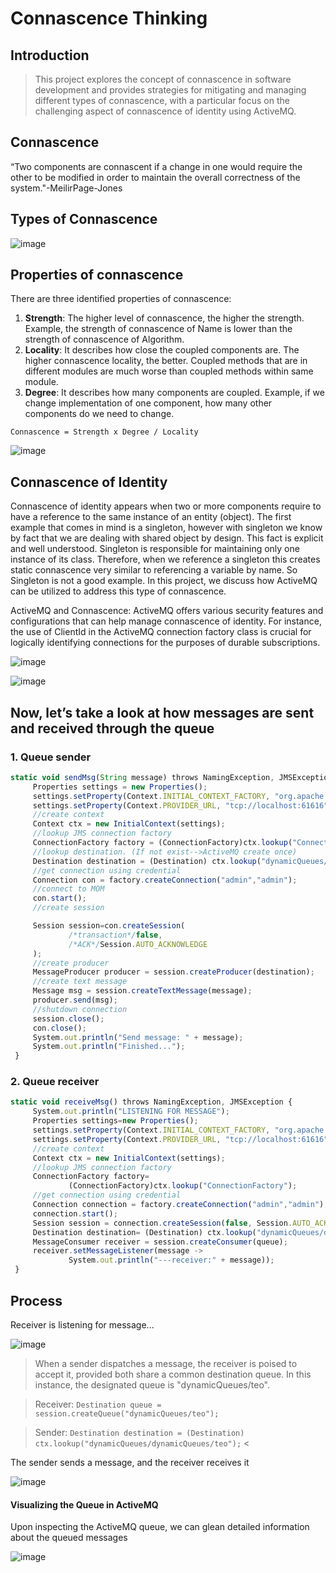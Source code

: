 # Connascence Thinking
## Introduction
> This project explores the concept of connascence in software development and provides strategies for mitigating 
and managing different types of connascence, with a particular focus on the challenging aspect of connascence of identity using ActiveMQ.
## Connascence
“Two components are connascent if a change in one would require the other to be modified in order to maintain the overall correctness of the system."-MeilirPage-Jones
## Types of Connascence
![image](https://github.com/HaThiPhuongLinh/Week05_Software-Architecture-and-Design/assets/109422010/8c1c52fa-1666-4adf-9daf-84a0a4f5a33b)
## Properties of connascence
There are three identified properties of connascence:
1. **Strength**: The higher level of connascence, the higher the strength. Example, the strength of
connascence of Name is lower than the strength of connascence of Algorithm.
2. **Locality**: It describes how close the coupled components are. The higher connascence locality, the
better. Coupled methods that are in different modules are much worse than coupled methods within
same module.
3. **Degree**: It describes how many components are coupled. Example, if we change implementation of one
component, how many other components do we need to change.

`Connascence = Strength x Degree / Locality`

![image](https://github.com/HaThiPhuongLinh/Week05_Software-Architecture-and-Design/assets/109422010/07954a83-b66c-4f91-a724-e8c2773dae6a)
## Connascence of Identity
Connascence of identity appears when two or more components require to have a reference to the same instance
of an entity (object). The first example that comes in mind is a singleton, however with singleton we know by
fact that we are dealing with shared object by design. This fact is explicit and well understood. Singleton is
responsible for maintaining only one instance of its class. Therefore, when we reference a singleton this creates
static connascence very similar to referencing a variable by name. So Singleton is not a good example. 
In this project, we discuss how ActiveMQ can be utilized to address this type of connascence.

ActiveMQ and Connascence: ActiveMQ offers various security features and configurations that can help manage connascence of identity. For instance, the use of ClientId in the ActiveMQ connection factory class is crucial for logically identifying 
connections for the purposes of durable subscriptions.

![image](https://github.com/HaThiPhuongLinh/Week05_Software-Architecture-and-Design/assets/109422010/da98b2dd-e7cc-487a-8bc7-eda0ddd32533)

![image](https://github.com/HaThiPhuongLinh/Week05_Software-Architecture-and-Design/assets/109422010/35685835-77f0-4e60-9bf0-48ebfc3f71fd)

## Now, let’s take a look at how messages are sent and received through the queue

### 1. Queue sender
   ```js
   static void sendMsg(String message) throws NamingException, JMSException {
        Properties settings = new Properties();
        settings.setProperty(Context.INITIAL_CONTEXT_FACTORY, "org.apache.activemq.jndi.ActiveMQInitialContextFactory");
        settings.setProperty(Context.PROVIDER_URL, "tcp://localhost:61616");
        //create context
        Context ctx = new InitialContext(settings);
        //lookup JMS connection factory
        ConnectionFactory factory = (ConnectionFactory)ctx.lookup("ConnectionFactory");
        //lookup destination. (If not exist-->ActiveMQ create once)
        Destination destination = (Destination) ctx.lookup("dynamicQueues/thanthidet");
        //get connection using credential
        Connection con = factory.createConnection("admin","admin");
        //connect to MOM
        con.start();
        //create session

        Session session=con.createSession(
                /*transaction*/false,
                /*ACK*/Session.AUTO_ACKNOWLEDGE
        );
        //create producer
        MessageProducer producer = session.createProducer(destination);
        //create text message
        Message msg = session.createTextMessage(message);
        producer.send(msg);
        //shutdown connection
        session.close();
        con.close();
        System.out.println("Send message: " + message);
        System.out.println("Finished...");
    }
   ```
### 2. Queue receiver
   ```js
   static void receiveMsg() throws NamingException, JMSException {
        System.out.println("LISTENING FOR MESSAGE");
        Properties settings=new Properties();
        settings.setProperty(Context.INITIAL_CONTEXT_FACTORY, "org.apache.activemq.jndi.ActiveMQInitialContextFactory");
        settings.setProperty(Context.PROVIDER_URL, "tcp://localhost:61616");
        //create context
        Context ctx = new InitialContext(settings);
        //lookup JMS connection factory
        ConnectionFactory factory=
                (ConnectionFactory)ctx.lookup("ConnectionFactory");
        //get connection using credential
        Connection connection = factory.createConnection("admin","admin");
        connection.start();
        Session session = connection.createSession(false, Session.AUTO_ACKNOWLEDGE);
        Destination destination= (Destination) ctx.lookup("dynamicQueues/dynamicQueues/teo");
        MessageConsumer receiver = session.createConsumer(queue);
        receiver.setMessageListener(message ->
                System.out.println("---receiver:" + message));
    }
   ```
## Process
Receiver is listening for message...

![image](https://github.com/HaThiPhuongLinh/Week05_Software-Architecture-and-Design/assets/109422010/75948533-f2db-42ca-bd08-0ee323e10c1d)

> When a sender dispatches a message, the receiver is poised to accept it, provided both share a common destination queue. In this instance, the designated queue is "dynamicQueues/teo".

   > Receiver: `Destination queue = session.createQueue("dynamicQueues/teo");`

   > Sender: `Destination destination = (Destination) ctx.lookup("dynamicQueues/dynamicQueues/teo");` <

The sender sends a message, and the receiver receives it

![image](https://github.com/HaThiPhuongLinh/Week05_Software-Architecture-and-Design/assets/109422010/70901822-330e-40b2-96cb-7a1ce4e0484d)

#### Visualizing the Queue in ActiveMQ
Upon inspecting the ActiveMQ queue, we can glean detailed information about the queued messages

![image](https://github.com/HaThiPhuongLinh/Week05_Software-Architecture-and-Design/assets/109422010/a35f4f8e-01a4-45f4-ad11-befc8e732218)



